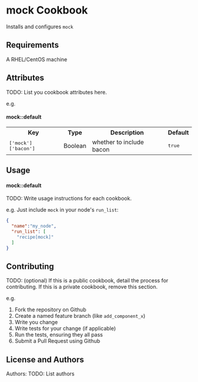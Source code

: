 mock Cookbook
=============
Installs and configures `mock`

Requirements
------------
A RHEL/CentOS machine

Attributes
----------
TODO: List you cookbook attributes here.

e.g.
#### mock::default
<table>
  <tr>
    <th>Key</th>
    <th>Type</th>
    <th>Description</th>
    <th>Default</th>
  </tr>
  <tr>
    <td><tt>['mock']['bacon']</tt></td>
    <td>Boolean</td>
    <td>whether to include bacon</td>
    <td><tt>true</tt></td>
  </tr>
</table>

Usage
-----
#### mock::default
TODO: Write usage instructions for each cookbook.

e.g.
Just include `mock` in your node's `run_list`:

```json
{
  "name":"my_node",
  "run_list": [
    "recipe[mock]"
  ]
}
```

Contributing
------------
TODO: (optional) If this is a public cookbook, detail the process for contributing. If this is a private cookbook, remove this section.

e.g.
1. Fork the repository on Github
2. Create a named feature branch (like `add_component_x`)
3. Write you change
4. Write tests for your change (if applicable)
5. Run the tests, ensuring they all pass
6. Submit a Pull Request using Github

License and Authors
-------------------
Authors: TODO: List authors
